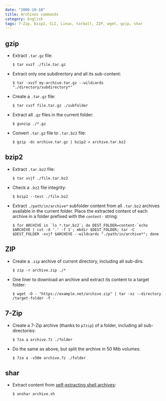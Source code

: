 ```yaml
---
date: "2006-10-18"
title: Archives commands
category: English
tags: 7-Zip, bzip2, CLI, Linux, tarball, ZIP, wget, gzip, shar
---
```


## gzip

- Extract `.tar.gz` file:

  ```shell-session
  $ tar xvzf ./file.tar.gz
  ```

- Extract only one subdirectory and all its sub-content:

  ```shell-session
  $ tar -xvzf my-archive.tar.gz --wildcards "./directory/subdirectory*"
  ```

- Create a `.tar.gz` file:

  ```shell-session
  $ tar cvzf file.tar.gz ./subfolder
  ```

- Extract all `.gz` files in the current folder:

  ```shell-session
  $ gunzip ./*.gz
  ```

- Convert `.tar.gz` file to `.tar.bz2` file:

  ```shell-session
  $ gzip -dc archive.tar.gz | bzip2 > archive.tar.bz2
  ```

## bzip2

- Extract `.tar.bz2` file:

  ```shell-session
  $ tar xvjf ./file.tar.bz2
  ```

- Check a `.bz2` file integrity:

  ```shell-session
  $ bzip2 --test ./file.bz2
  ```

- Extract `./path/in/archive*` subfolder content from all `.tar.bz2` archives available in the current folder. Place the extracted content of each archive in a folder prefixed with the `content-` string:

  ```shell-session
  $ for ARCHIVE in `ls *.tar.bz2`; do DEST_FOLDER=content-`echo $ARCHIVE | cut -d '.' -f 1`; mkdir $DEST_FOLDER; tar -C $DEST_FOLDER -xvjf $ARCHIVE --wildcards "./path/in/archive*"; done
  ```

## ZIP

- Create a `.zip` archive of current directory, including all sub-dirs:

  ```shell-session
  $ zip -r archive.zip ./*
  ```

- One liner to download an archive and extract its content to a target folder:

  ```shell-session
  $ wget -O - "https://example.net/archive.zip" | tar -xz --directory /target-folder -f -
  ```

## 7-Zip

- Create a 7-Zip archive (thanks to `p7zip`) of a folder, including all sub-directories:

  ```shell-session
  $ 7za a archive.7z ./folder
  ```

- Do the same as above, but split the archive in 50 Mib volumes:

  ```shell-session
  $ 7za a -v50m archive.7z ./folder
  ```

## shar

- Extract content from [self-extracting shell archives](https://en.wikipedia.org/wiki/Shar):

  ```shell-session
  $ unshar archive.sh
  ```
